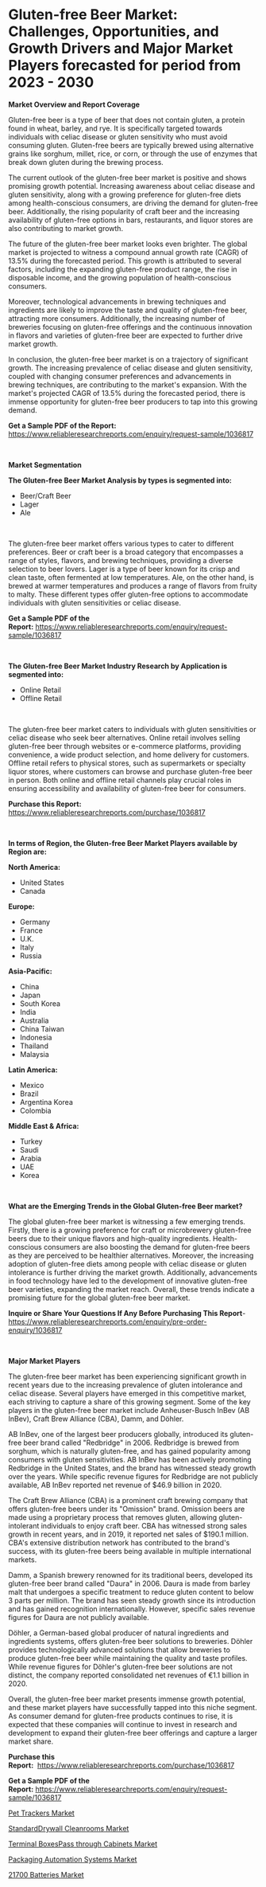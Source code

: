 <p><h1>Gluten-free Beer Market: Challenges, Opportunities, and Growth Drivers and Major Market Players forecasted for period from 2023 - 2030</h1></p><p><strong>Market Overview and Report Coverage</strong></p>
<p><p>Gluten-free beer is a type of beer that does not contain gluten, a protein found in wheat, barley, and rye. It is specifically targeted towards individuals with celiac disease or gluten sensitivity who must avoid consuming gluten. Gluten-free beers are typically brewed using alternative grains like sorghum, millet, rice, or corn, or through the use of enzymes that break down gluten during the brewing process.</p><p>The current outlook of the gluten-free beer market is positive and shows promising growth potential. Increasing awareness about celiac disease and gluten sensitivity, along with a growing preference for gluten-free diets among health-conscious consumers, are driving the demand for gluten-free beer. Additionally, the rising popularity of craft beer and the increasing availability of gluten-free options in bars, restaurants, and liquor stores are also contributing to market growth.</p><p>The future of the gluten-free beer market looks even brighter. The global market is projected to witness a compound annual growth rate (CAGR) of 13.5% during the forecasted period. This growth is attributed to several factors, including the expanding gluten-free product range, the rise in disposable income, and the growing population of health-conscious consumers.</p><p>Moreover, technological advancements in brewing techniques and ingredients are likely to improve the taste and quality of gluten-free beer, attracting more consumers. Additionally, the increasing number of breweries focusing on gluten-free offerings and the continuous innovation in flavors and varieties of gluten-free beer are expected to further drive market growth.</p><p>In conclusion, the gluten-free beer market is on a trajectory of significant growth. The increasing prevalence of celiac disease and gluten sensitivity, coupled with changing consumer preferences and advancements in brewing techniques, are contributing to the market's expansion. With the market's projected CAGR of 13.5% during the forecasted period, there is immense opportunity for gluten-free beer producers to tap into this growing demand.</p></p>
<p><strong>Get a Sample PDF of the Report:</strong> <a href="https://www.reliableresearchreports.com/enquiry/request-sample/1036817">https://www.reliableresearchreports.com/enquiry/request-sample/1036817</a></p>
<p>&nbsp;</p>
<p><strong>Market Segmentation</strong></p>
<p><strong>The Gluten-free Beer Market Analysis by types is segmented into:</strong></p>
<p><ul><li>Beer/Craft Beer</li><li>Lager</li><li>Ale</li></ul></p>
<p>&nbsp;</p>
<p><p>The gluten-free beer market offers various types to cater to different preferences. Beer or craft beer is a broad category that encompasses a range of styles, flavors, and brewing techniques, providing a diverse selection to beer lovers. Lager is a type of beer known for its crisp and clean taste, often fermented at low temperatures. Ale, on the other hand, is brewed at warmer temperatures and produces a range of flavors from fruity to malty. These different types offer gluten-free options to accommodate individuals with gluten sensitivities or celiac disease.</p></p>
<p><strong>Get a Sample PDF of the Report:</strong>&nbsp;<a href="https://www.reliableresearchreports.com/enquiry/request-sample/1036817">https://www.reliableresearchreports.com/enquiry/request-sample/1036817</a></p>
<p>&nbsp;</p>
<p><strong>The Gluten-free Beer Market Industry Research by Application is segmented into:</strong></p>
<p><ul><li>Online Retail</li><li>Offline Retail</li></ul></p>
<p>&nbsp;</p>
<p><p>The gluten-free beer market caters to individuals with gluten sensitivities or celiac disease who seek beer alternatives. Online retail involves selling gluten-free beer through websites or e-commerce platforms, providing convenience, a wide product selection, and home delivery for customers. Offline retail refers to physical stores, such as supermarkets or specialty liquor stores, where customers can browse and purchase gluten-free beer in person. Both online and offline retail channels play crucial roles in ensuring accessibility and availability of gluten-free beer for consumers.</p></p>
<p><strong>Purchase this Report:</strong>&nbsp; <a href="https://www.reliableresearchreports.com/purchase/1036817">https://www.reliableresearchreports.com/purchase/1036817</a></p>
<p>&nbsp;</p>
<p><strong>In terms of Region, the Gluten-free Beer Market Players available by Region are:</strong></p>
<p>
    <p> <strong> North America: </strong>
        <ul>
            <li>United States</li>
            <li>Canada</li>
        </ul>
        </p> 
    <p> <strong> Europe: </strong>
        <ul>
            <li>Germany</li>
            <li>France</li>
            <li>U.K.</li>
            <li>Italy</li>
            <li>Russia</li>
        </ul>
        </p> 
    <p> <strong> Asia-Pacific: </strong>
        <ul>
            <li>China</li>
            <li>Japan</li>
            <li>South Korea</li>
            <li>India</li>
            <li>Australia</li>
            <li>China Taiwan</li>
            <li>Indonesia</li>
            <li>Thailand</li>
            <li>Malaysia</li>
        </ul>
        </p> 
    <p> <strong> Latin America: </strong>
        <ul>
            <li>Mexico</li>
            <li>Brazil</li>
            <li>Argentina Korea</li>
            <li>Colombia</li>
        </ul>
        </p> 
    <p> <strong> Middle East & Africa: </strong>
        <ul>
            <li>Turkey</li>
            <li>Saudi</li>
            <li>Arabia</li>
            <li>UAE</li>
            <li>Korea</li>
        </ul>
    </p>
    </p>
<p>&nbsp;</p>
<p><strong>What are the Emerging Trends in the Global Gluten-free Beer market?</strong></p>
<p><p>The global gluten-free beer market is witnessing a few emerging trends. Firstly, there is a growing preference for craft or microbrewery gluten-free beers due to their unique flavors and high-quality ingredients. Health-conscious consumers are also boosting the demand for gluten-free beers as they are perceived to be healthier alternatives. Moreover, the increasing adoption of gluten-free diets among people with celiac disease or gluten intolerance is further driving the market growth. Additionally, advancements in food technology have led to the development of innovative gluten-free beer varieties, expanding the market reach. Overall, these trends indicate a promising future for the global gluten-free beer market.</p></p>
<p><strong>Inquire or Share Your Questions If Any Before Purchasing This Report</strong>- <a href="https://www.reliableresearchreports.com/enquiry/pre-order-enquiry/1036817">https://www.reliableresearchreports.com/enquiry/pre-order-enquiry/1036817</a></p>
<p>&nbsp;</p>
<p><strong>Major Market Players</strong></p>
<p><p>The gluten-free beer market has been experiencing significant growth in recent years due to the increasing prevalence of gluten intolerance and celiac disease. Several players have emerged in this competitive market, each striving to capture a share of this growing segment. Some of the key players in the gluten-free beer market include Anheuser-Busch InBev (AB InBev), Craft Brew Alliance (CBA), Damm, and Döhler.</p><p>AB InBev, one of the largest beer producers globally, introduced its gluten-free beer brand called "Redbridge" in 2006. Redbridge is brewed from sorghum, which is naturally gluten-free, and has gained popularity among consumers with gluten sensitivities. AB InBev has been actively promoting Redbridge in the United States, and the brand has witnessed steady growth over the years. While specific revenue figures for Redbridge are not publicly available, AB InBev reported net revenue of $46.9 billion in 2020.</p><p>The Craft Brew Alliance (CBA) is a prominent craft brewing company that offers gluten-free beers under its "Omission" brand. Omission beers are made using a proprietary process that removes gluten, allowing gluten-intolerant individuals to enjoy craft beer. CBA has witnessed strong sales growth in recent years, and in 2019, it reported net sales of $190.1 million. CBA's extensive distribution network has contributed to the brand's success, with its gluten-free beers being available in multiple international markets.</p><p>Damm, a Spanish brewery renowned for its traditional beers, developed its gluten-free beer brand called "Daura" in 2006. Daura is made from barley malt that undergoes a specific treatment to reduce gluten content to below 3 parts per million. The brand has seen steady growth since its introduction and has gained recognition internationally. However, specific sales revenue figures for Daura are not publicly available.</p><p>Döhler, a German-based global producer of natural ingredients and ingredients systems, offers gluten-free beer solutions to breweries. Döhler provides technologically advanced solutions that allow breweries to produce gluten-free beer while maintaining the quality and taste profiles. While revenue figures for Döhler's gluten-free beer solutions are not distinct, the company reported consolidated net revenues of €1.1 billion in 2020.</p><p>Overall, the gluten-free beer market presents immense growth potential, and these market players have successfully tapped into this niche segment. As consumer demand for gluten-free products continues to rise, it is expected that these companies will continue to invest in research and development to expand their gluten-free beer offerings and capture a larger market share.</p></p>
<p><strong>Purchase this Report:</strong>&nbsp;&nbsp;<a href="https://www.reliableresearchreports.com/purchase/1036817">https://www.reliableresearchreports.com/purchase/1036817</a></p>
<p></p>
<p><strong>Get a Sample PDF of the Report:</strong>&nbsp;<a href="https://www.reliableresearchreports.com/enquiry/request-sample/1036817">https://www.reliableresearchreports.com/enquiry/request-sample/1036817</a></p>
<p><p><a href="https://medium.com/@twiladurgan/pet-trackers-market-size-growth-forecast-2023-2030-38405f04f9ef">Pet Trackers Market</a></p><p><a href="https://www.reportprime.com/standarddrywall-cleanrooms-r10895">StandardDrywall Cleanrooms Market</a></p><p><a href="https://www.reportprime.com/terminal-boxespass-through-cabinets-r10896">Terminal BoxesPass through Cabinets Market</a></p><p><a href="https://medium.com/@linabernier/packaging-automation-systems-market-size-growth-forecast-2023-2030-3af20ac18de9">Packaging Automation Systems Market</a></p><p><a href="https://www.linkedin.com/pulse/21700-batteries-market-research-report-provides-thorough-oqmce/">21700 Batteries Market</a></p></p>